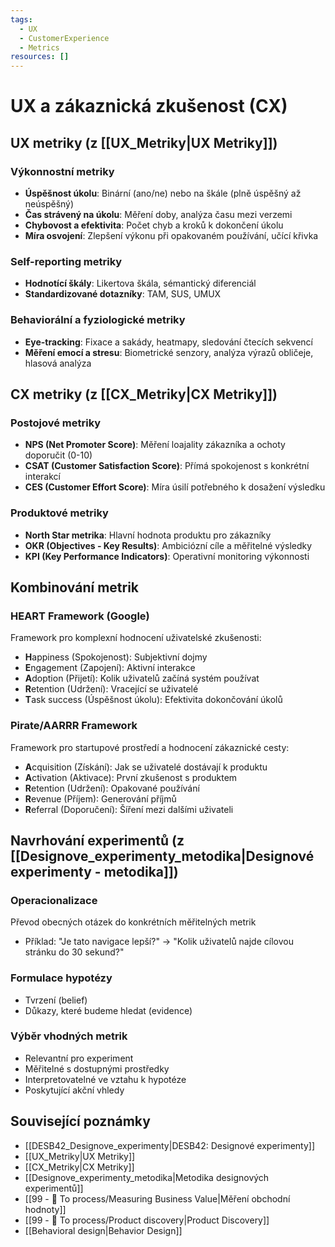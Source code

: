 ```yaml
---
tags:
  - UX
  - CustomerExperience
  - Metrics
resources: []
---
```

# UX a zákaznická zkušenost (CX)

## UX metriky (z [[UX_Metriky|UX Metriky]])

### Výkonnostní metriky
- **Úspěšnost úkolu**: Binární (ano/ne) nebo na škále (plně úspěšný až neúspěšný)
- **Čas strávený na úkolu**: Měření doby, analýza času mezi verzemi
- **Chybovost a efektivita**: Počet chyb a kroků k dokončení úkolu
- **Míra osvojení**: Zlepšení výkonu při opakovaném používání, učící křivka

### Self-reporting metriky
- **Hodnotící škály**: Likertova škála, sémantický diferenciál
- **Standardizované dotazníky**: TAM, SUS, UMUX

### Behaviorální a fyziologické metriky
- **Eye-tracking**: Fixace a sakády, heatmapy, sledování čtecích sekvencí
- **Měření emocí a stresu**: Biometrické senzory, analýza výrazů obličeje, hlasová analýza

## CX metriky (z [[CX_Metriky|CX Metriky]])

### Postojové metriky
- **NPS (Net Promoter Score)**: Měření loajality zákazníka a ochoty doporučit (0-10)
- **CSAT (Customer Satisfaction Score)**: Přímá spokojenost s konkrétní interakcí
- **CES (Customer Effort Score)**: Míra úsilí potřebného k dosažení výsledku

### Produktové metriky
- **North Star metrika**: Hlavní hodnota produktu pro zákazníky
- **OKR (Objectives - Key Results)**: Ambiciózní cíle a měřitelné výsledky
- **KPI (Key Performance Indicators)**: Operativní monitoring výkonnosti

## Kombinování metrik

### HEART Framework (Google)
Framework pro komplexní hodnocení uživatelské zkušenosti:
- **H**appiness (Spokojenost): Subjektivní dojmy
- **E**ngagement (Zapojení): Aktivní interakce
- **A**doption (Přijetí): Kolik uživatelů začíná systém používat
- **R**etention (Udržení): Vracející se uživatelé
- **T**ask success (Úspěšnost úkolu): Efektivita dokončování úkolů

### Pirate/AARRR Framework
Framework pro startupové prostředí a hodnocení zákaznické cesty:
- **A**cquisition (Získání): Jak se uživatelé dostávají k produktu
- **A**ctivation (Aktivace): První zkušenost s produktem
- **R**etention (Udržení): Opakované používání
- **R**evenue (Příjem): Generování příjmů
- **R**eferral (Doporučení): Šíření mezi dalšími uživateli

## Navrhování experimentů (z [[Designove_experimenty_metodika|Designové experimenty - metodika]])

### Operacionalizace
Převod obecných otázek do konkrétních měřitelných metrik
- Příklad: "Je tato navigace lepší?" → "Kolik uživatelů najde cílovou stránku do 30 sekund?"

### Formulace hypotézy
- Tvrzení (belief)
- Důkazy, které budeme hledat (evidence)

### Výběr vhodných metrik
- Relevantní pro experiment
- Měřitelné s dostupnými prostředky
- Interpretovatelné ve vztahu k hypotéze
- Poskytující akční vhledy

## Související poznámky
- [[DESB42_Designove_experimenty|DESB42: Designové experimenty]]
- [[UX_Metriky|UX Metriky]]
- [[CX_Metriky|CX Metriky]]
- [[Designove_experimenty_metodika|Metodika designových experimentů]]
- [[99 - 📄 To process/Measuring Business Value|Měření obchodní hodnoty]]
- [[99 - 📄 To process/Product discovery|Product Discovery]]
- [[Behavioral design|Behavior Design]]
